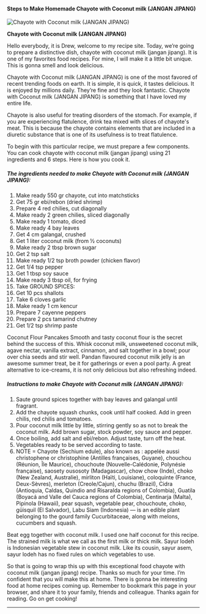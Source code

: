             

#### Steps to Make Homemade Chayote with Coconut milk (JANGAN JIPANG)

![Chayote with Coconut milk (JANGAN JIPANG)](https://img-global.cpcdn.com/recipes/2535964_b4d85e65515e6884/751x532cq70/chayote-with-coconut-milk-jangan-jipang-recipe-main-photo.jpg)

**Chayote with Coconut milk (JANGAN JIPANG)**

Hello everybody, it is Drew, welcome to my recipe site. Today, we’re going to prepare a distinctive dish, chayote with coconut milk (jangan jipang). It is one of my favorites food recipes. For mine, I will make it a little bit unique. This is gonna smell and look delicious.

Chayote with Coconut milk (JANGAN JIPANG) is one of the most favored of recent trending foods on earth. It is simple, it is quick, it tastes delicious. It is enjoyed by millions daily. They’re fine and they look fantastic. Chayote with Coconut milk (JANGAN JIPANG) is something that I have loved my entire life.

Chayote is also useful for treating disorders of the stomach. For example, if you are experiencing flatulence, drink tea mixed with slices of chayote's meat. This is because the chayote contains elements that are included in a diuretic substance that is one of its usefulness is to treat flatulence.

To begin with this particular recipe, we must prepare a few components. You can cook chayote with coconut milk (jangan jipang) using 21 ingredients and 6 steps. Here is how you cook it.

##### The ingredients needed to make Chayote with Coconut milk (JANGAN JIPANG):

1.  Make ready 550 gr chayote, cut into matchsticks
2.  Get 75 gr ebi/rebon (dried shrimp)
3.  Prepare 4 red chilies, cut diagonally
4.  Make ready 2 green chilies, sliced diagonally
5.  Make ready 1 tomato, diced
6.  Make ready 4 bay leaves
7.  Get 4 cm galangal, crushed
8.  Get 1 liter coconut milk (from ½ coconuts)
9.  Make ready 2 tbsp brown sugar
10.  Get 2 tsp salt
11.  Make ready 1/2 tsp broth powder (chicken flavor)
12.  Get 1/4 tsp pepper
13.  Get 1 tbsp soy sauce
14.  Make ready 3 tbsp oil, for frying
15.  Take GROUND SPICES:
16.  Get 10 pcs shallots
17.  Take 6 cloves garlic
18.  Make ready 1 cm kencur
19.  Prepare 7 cayenne peppers
20.  Prepare 2 pcs tamarind chutney
21.  Get 1/2 tsp shrimp paste

Coconut Flour Pancakes Smooth and tasty coconut flour is the secret behind the success of this. Whisk coconut milk, unsweetened coconut milk, agave nectar, vanilla extract, cinnamon, and salt together in a bowl; pour over chia seeds and stir well. Pandan flavoured coconut milk jelly is an awesome summer treat, be it for gatherings or even a pool party. A great alternative to ice-creams, it is not only delicious but also refreshing indeed.

##### Instructions to make Chayote with Coconut milk (JANGAN JIPANG):

1.  Saute ground spices together with bay leaves and galangal until fragrant.
2.  Add the chayote squash chunks, cook until half cooked. Add in green chilis, red chilis and tomatoes.
3.  Pour coconut milk little by little, stirring gently so as not to break the coconut milk. Add brown sugar, stock powder, soy sauce and pepper.
4.  Once boiling, add salt and ebi/rebon. Adjust taste, turn off the heat.
5.  Vegetables ready to be served according to taste.
6.  NOTE = Chayote (Sechium edule), also known as : appelée aussi christophene or christophine (Antilles françaises, Guyane), chouchou (Réunion, Île Maurice), chouchoute (Nouvelle-Calédonie, Polynésie française), saosety ousosoty (Madagascar), chow chow (Inde), choko (New Zealand, Australie), mirliton (Haïti, Louisiane), coloquinte (France, Deux-Sèvres), merleton (Creole/Cajun), chuchu (Brazil), Cidra (Antioquia, Caldas, Quindio and Risaralda regions of Colombia), Guatila (Boyacá and Valle del Cauca regions of Colombia), Centinarja (Malta), Pipinola (Hawaii), pear squash, vegetable pear, chouchoute, choko, güisquil (El Salvador), Labu Siam (Indonesia) — is an edible plant belonging to the gourd family Cucurbitaceae, along with melons, cucumbers and squash.

Beat egg together with coconut milk. I used one half coconut for this recipe. The strained milk is what we call as the first milk or thick milk. Sayur lodeh is Indonesian vegetable stew in coconut milk. Like its cousin, sayur asem, sayur lodeh has no fixed rules on which vegetables to use.

So that is going to wrap this up with this exceptional food chayote with coconut milk (jangan jipang) recipe. Thanks so much for your time. I’m confident that you will make this at home. There is gonna be interesting food at home recipes coming up. Remember to bookmark this page in your browser, and share it to your family, friends and colleague. Thanks again for reading. Go on get cooking!

* * *